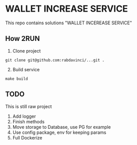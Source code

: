 # WALLET INCREASE SERVICE

This repo contains solutions "WALLET INCEREASE SERVICE"

## How 2RUN

1. Clone project

```
git clone git@github.com:rabdavinci/...git .
```

2. Build service

```
make build
```

## TODO
This is still raw project
1. Add logger
2. Finish methods
3. Move storage to Database, use PG for example
4. Use config package, env for keeping params
5. Full Dockerize
